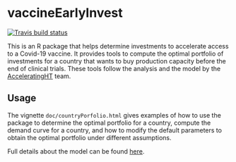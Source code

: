 # vaccineEarlyInvest

<!-- badges: start -->
  [![Travis build status](https://travis-ci.com/jc-castillo/vaccineEarlyInvest.svg?branch=master)](https://travis-ci.com/jc-castillo/vaccineEarlyInvest)
<!-- badges: end -->
  
This is an R package that helps determine investments to accelerate access to a Covid-19 vaccine. It provides tools to compute the optimal portfolio of investments for a country that wants to buy production capacity before the end of clinical trials. These tools follow the analysis and the model by the [AcceleratingHT](www.acceleratinght.org) team.

## Usage

The vignette `doc/countryPorfolio.html` gives examples of how to use the package to determine the optimal portfolio for a country, compute the demand curve for a country, and how to modify the default parameters to obtain the optimal portfolio under different assumptions.

Full details about the model can be found [here](www.acceleratinght.org).